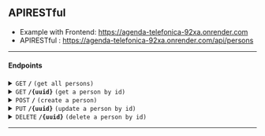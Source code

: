 ## APIRESTful

- Example with Frontend: https://agenda-telefonica-92xa.onrender.com
- APIRESTful : https://agenda-telefonica-92xa.onrender.com/api/persons

---

#### Endpoints

<details>
 <summary><code>GET</code> <code><b>/</b></code> <code>(get all persons)</code></summary>

##### Parameters

> not parameters required

##### Responses

> | http code | content-type              | response |
> | --------- | ------------------------- | -------- |
> | `200`     | `application/json`        | `JSON`   |
> | `500`     | `text/html;charset=utf-8` | none     |

##### Example RestClient

> ```javascript
> GET https://agenda-telefonica-92xa.onrender.com/api/persons HTTP/1.1
> ```

</details>

<details>
 <summary><code>GET</code> <code><b>/{uuid}</b></code> <code>(get a person by id)</code></summary>

##### Parameters

> uuid

##### Responses

> | http code | content-type              | response |
> | --------- | ------------------------- | -------- |
> | `200`     | `application/json`        | JSON     |
> | `404`     | `text/html;charset=utf-8` | none     |

##### Example RestClient

> ```javascript
> GET https://agenda-telefonica-92xa.onrender.com/api/persons/{uuid} HTTP/1.1
> ```

</details>

<details>
 <summary><code>POST</code> <code><b>/</b></code> <code>(create a person)</code></summary>

##### Parameters

> | name   | type                 |
> | ------ | -------------------- |
> | name   | String               |
> | number | String(only numbers) |

##### Responses

> | http code | content-type              | response |
> | --------- | ------------------------- | -------- |
> | `201`     | `application/json`        | JSON     |
> | `400`     | `text/html;charset=utf-8` | none     |

##### Example RestClient

> ```javascript
> POST https://agenda-telefonica-92xa.onrender.com/api/persons HTTP/1.1
> content-type: application/json
> {
>   "name": "Juan",
>  "number": "123-123123"
> }
> ```

</details>

<details>
  <summary><code>PUT</code> <code><b>/{uuid}</b></code> <code>(update a person by id)</code></summary>

##### Parameters

> | name   | type     | data type | description                         |
> | ------ | -------- | --------- | ----------------------------------- |
> | `uuid` | required | string    | The specific stub unique idendifier |

##### Responses

> | http code | content-type               | response                                 |
> | --------- | -------------------------- | ---------------------------------------- |
> | `200`     | `application/json        ` | JSON                                     |
> | `400`     | `application/json`         | `{"code":"400","message":"Bad Request"}` |

##### Example RestClient

> ```javascript
> PUT https://agenda-telefonica-92xa.onrender.com/api/persons/{uuid} HTTP/1.1
> Content-Type: application/json
>
> {
>    "number": "999-999999"
> }
> ```

</details>

<details>
  <summary><code>DELETE</code> <code><b>/{uuid}</b></code> <code>(delete a person by id)</code></summary>

##### Parameters

> uuid

##### Responses

> | http code | content-type               | response |
> | --------- | -------------------------- | -------- |
> | `202`     | `application/json        ` | JSON     |
> | `404`     | `application/json`         | none     |

##### Example RestClient

> ```javascript
>  DELETE https://agenda-telefonica-92xa.onrender.com/api/persons/{uuid} HTTP/1.1
> ```

</details>

---
